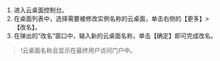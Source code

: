 1. 进入云桌面控制台。
2. 在桌面列表中，选择需要被修改实例名称的云桌面，单击右侧的【更多】>【改名】。
3. 在弹出的“改名”窗口中，输入新的云桌面名称，单击【确定】即可完成改名。
>!云桌面名称会显示在最终用户访问门户中。
